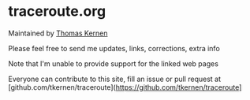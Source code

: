# traceroute.org

Maintained by [Thomas Kernen](mailto:tkernen@deckpoint.ch?subject=www.traceroute.org)

Please feel free to send me updates, links, corrections, extra info

Note that I'm unable to provide support for the linked web pages

Everyone can contribute to this site, fill an issue or pull request at [github.com/tkernen/traceroute](https://github.com/tkernen/traceroute]

